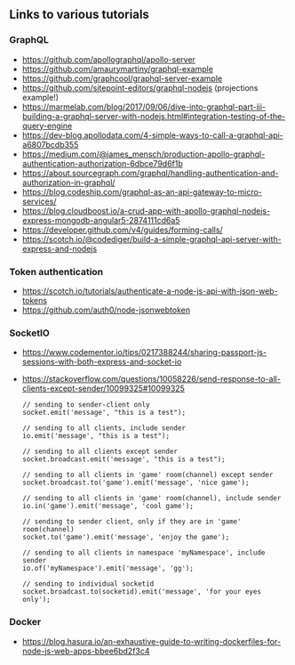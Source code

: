## Links to various tutorials

### GraphQL
- https://github.com/apollographql/apollo-server
- https://github.com/amaurymartiny/graphql-example
- https://github.com/graphcool/graphql-server-example
- https://github.com/sitepoint-editors/graphql-nodejs (projections example!)
- https://marmelab.com/blog/2017/09/06/dive-into-graphql-part-iii-building-a-graphql-server-with-nodejs.html#integration-testing-of-the-query-engine
- https://dev-blog.apollodata.com/4-simple-ways-to-call-a-graphql-api-a6807bcdb355
- https://medium.com/@james_mensch/production-apollo-graphql-authentication-authorization-6dbce79d6f1b
- https://about.sourcegraph.com/graphql/handling-authentication-and-authorization-in-graphql/
- https://blog.codeship.com/graphql-as-an-api-gateway-to-micro-services/
- https://blog.cloudboost.io/a-crud-app-with-apollo-graphql-nodejs-express-mongodb-angular5-2874111cd6a5
- https://developer.github.com/v4/guides/forming-calls/
- https://scotch.io/@codediger/build-a-simple-graphql-api-server-with-express-and-nodejs

### Token authentication
- https://scotch.io/tutorials/authenticate-a-node-js-api-with-json-web-tokens
- https://github.com/auth0/node-jsonwebtoken

### SocketIO
- https://www.codementor.io/tips/0217388244/sharing-passport-js-sessions-with-both-express-and-socket-io
- https://stackoverflow.com/questions/10058226/send-response-to-all-clients-except-sender/10099325#10099325

  ```
  // sending to sender-client only
  socket.emit('message', "this is a test");

  // sending to all clients, include sender
  io.emit('message', "this is a test");

  // sending to all clients except sender
  socket.broadcast.emit('message', "this is a test");

  // sending to all clients in 'game' room(channel) except sender
  socket.broadcast.to('game').emit('message', 'nice game');

  // sending to all clients in 'game' room(channel), include sender
  io.in('game').emit('message', 'cool game');

  // sending to sender client, only if they are in 'game' room(channel)
  socket.to('game').emit('message', 'enjoy the game');

  // sending to all clients in namespace 'myNamespace', include sender
  io.of('myNamespace').emit('message', 'gg');

  // sending to individual socketid
  socket.broadcast.to(socketid).emit('message', 'for your eyes only');
  ```

### Docker
- https://blog.hasura.io/an-exhaustive-guide-to-writing-dockerfiles-for-node-js-web-apps-bbee6bd2f3c4
